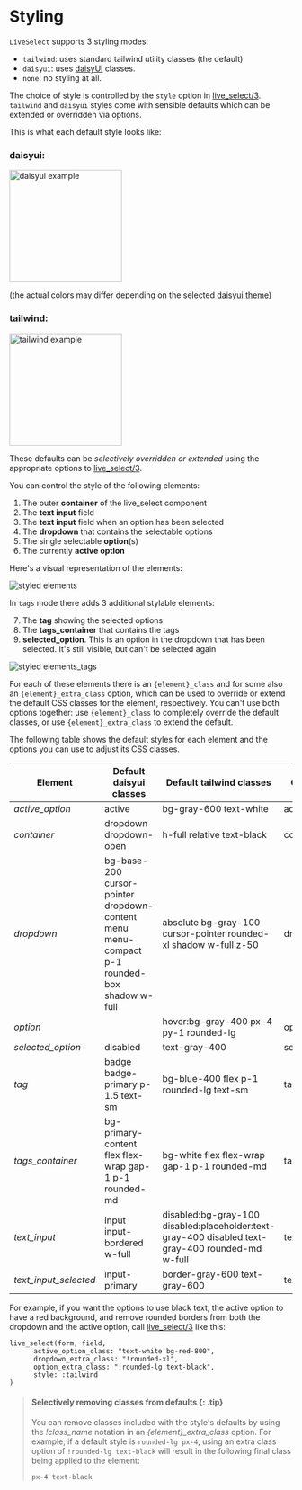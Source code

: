 # Styling

`LiveSelect` supports 3 styling modes:

* `tailwind`: uses standard tailwind utility classes (the default)
* `daisyui`: uses [daisyUI](https://daisyui.com/) classes.
* `none`: no styling at all.

The choice of style is controlled by the `style` option in [live_select/3](`LiveSelect.live_select/3`).
`tailwind` and `daisyui` styles come with sensible defaults which can be extended or overridden via options.

This is what each default style looks like:

### daisyui:

<img alt="daisyui example" src="https://raw.githubusercontent.com/maxmarcon/live_select/main/priv/static/images/daisyui.png"  width="200">

(the actual colors may differ depending on the selected [daisyui theme](https://daisyui.com/docs/themes/))

### tailwind:

<img alt="tailwind example" src="https://raw.githubusercontent.com/maxmarcon/live_select/main/priv/static/images/tailwind.png" width="200">

These defaults can be _selectively overridden or extended_ using the appropriate options
to [live_select/3](`LiveSelect.live_select/3`).

You can control the style of the following elements:

1. The outer **container** of the live_select component
2. The **text input** field
3. The **text input** field when an option has been selected
4. The **dropdown** that contains the selectable options
5. The single selectable **option**(s)
6. The currently **active option**

Here's a visual representation of the elements:

![styled elements](https://raw.githubusercontent.com/maxmarcon/live_select/main/priv/static/images/styled_elements.png)

In `tags` mode there adds 3 additional stylable elements:

7. The **tag** showing the selected options
8. The **tags_container** that contains the tags
9. **selected_option**. This is an option in the dropdown that has been selected. It's still visible, but can't be selected again

![styled elements_tags](https://raw.githubusercontent.com/maxmarcon/live_select/main/priv/static/images/styled_elements_tags.png)

For each of these elements there is an `{element}_class` and for some also an `{element}_extra_class` option, which can
be used
to override or extend the default CSS classes for the element, respectively.
You can't use both options together:
use `{element}_class`
to completely override the default classes, or use `{element}_extra_class` to extend the default.

The following table shows the default styles for each element and the options you can use to adjust its CSS classes.

| Element | Default daisyui classes | Default tailwind classes | Class override option | Class extend option |
|----|----|----|----|----|
| *active_option* | active | bg-gray-600 text-white | active_option_class |  |
| *container* | dropdown dropdown-open | h-full relative text-black | container_class | container_extra_class |
| *dropdown* | bg-base-200 cursor-pointer dropdown-content menu menu-compact p-1 rounded-box shadow w-full | absolute bg-gray-100 cursor-pointer rounded-xl shadow w-full z-50 | dropdown_class | dropdown_extra_class |
| *option* |  | hover:bg-gray-400 px-4 py-1 rounded-lg | option_class | option_extra_class |
| *selected_option* | disabled | text-gray-400 | selected_option_class |  |
| *tag* | badge badge-primary p-1.5 text-sm | bg-blue-400 flex p-1 rounded-lg text-sm | tag_class | tag_extra_class |
| *tags_container* | bg-primary-content flex flex-wrap gap-1 p-1 rounded-md | bg-white flex flex-wrap gap-1 p-1 rounded-md | tags_container_class | tags_container_extra_class |
| *text_input* | input input-bordered w-full | disabled:bg-gray-100 disabled:placeholder:text-gray-400 disabled:text-gray-400 rounded-md w-full | text_input_class | text_input_extra_class |
| *text_input_selected* | input-primary | border-gray-600 text-gray-600 | text_input_selected_class |  |


For example, if you want the options to use black text, the active option to have a red background,
and remove rounded borders from both the dropdown and the active option, call [live_select/3](`LiveSelect.live_select/3`)
like this:

```
live_select(form, field,
      active_option_class: "text-white bg-red-800",
      dropdown_extra_class: "!rounded-xl",
      option_extra_class: "!rounded-lg text-black",
      style: :tailwind
)
```

> #### Selectively removing classes from defaults {: .tip}
> 
> You can remove classes included with the style's defaults by using the *!class_name* notation
> in an *{element}_extra_class* option. For example, if a default style is `rounded-lg px-4`,
> using an extra class option of `!rounded-lg text-black` will result in the following final class 
> being applied to the element:
> 
>  `px-4 text-black`


